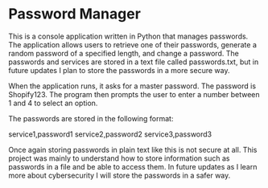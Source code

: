 # Password Manager
This is a console application written in Python that manages passwords.  The application allows users to retrieve one of their passwords, generate a random password of a specified length, and change a password.  The passwords and services are stored in a text file called passwords.txt, but in future updates I plan to store the passwords in a more secure way.  

When the application runs, it asks for a master password.  The password is Shopify123.  The program then prompts the user to enter a number between 1 and 4 to select an option.  

The passwords are stored in the following format:

service1,password1
service2,password2
service3,password3

Once again storing passwords in plain text like this is not secure at all.  This project was mainly to understand how to store information such as passwords in a file and be able to access them.  In future updates as I learn more about cybersecurity I will store the passwords in a safer way.   
